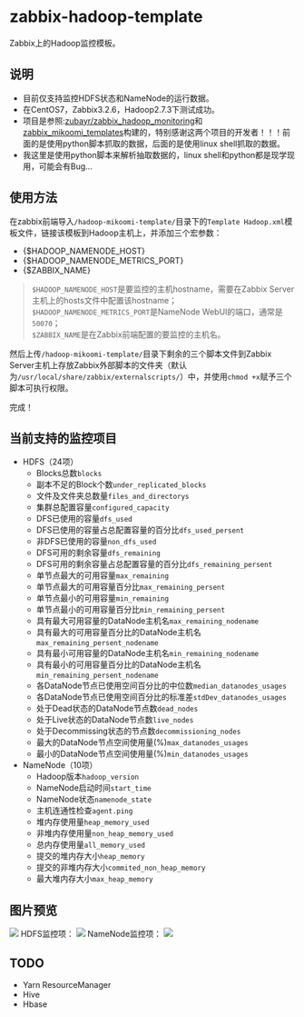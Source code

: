 # zabbix-hadoop-template
Zabbix上的Hadoop监控模板。

## 说明 ##
- 目前仅支持监控HDFS状态和NameNode的运行数据。
- 在CentOS7，Zabbix3.2.6，Hadoop2.7.3下测试成功。
- 项目是参照:[zubayr/zabbix_hadoop_monitoring](https://github.com/zubayr/zabbix_hadoop_monitoring)和[zabbix_mikoomi_templates](https://code.google.com/archive/p/mikoomi/)构建的，特别感谢这两个项目的开发者！！！前面的是使用python脚本抓取的数据，后面的是使用linux shell抓取的数据。
- 我这里是使用python脚本来解析抽取数据的，linux shell和python都是现学现用，可能会有Bug...

## 使用方法 ##
在zabbix前端导入`/hadoop-mikoomi-template/`目录下的`Template Hadoop.xml`模板文件，链接该模板到Hadoop主机上，并添加三个宏参数：
- {$HADOOP_NAMENODE_HOST}
- {$HADOOP_NAMENODE_METRICS_PORT}
- {$ZABBIX_NAME}

> `$HADOOP_NAMENODE_HOST`是要监控的主机hostname，需要在Zabbix Server主机上的hosts文件中配置该hostname；  
> `$HADOOP_NAMENODE_METRICS_PORT`是NameNode WebUI的端口，通常是`50070`；  
> `$ZABBIX_NAME`是在Zabbix前端配置的要监控的主机名。

然后上传`/hadoop-mikoomi-template/`目录下剩余的三个脚本文件到Zabbix Server主机上存放Zabbix外部脚本的文件夹（默认为`/usr/local/share/zabbix/externalscripts/`）中，并使用`chmod +x`赋予三个脚本可执行权限。

完成！

## 当前支持的监控项目 ##
- HDFS（24项）
  - Blocks总数`blocks`
  - 副本不足的Block个数`under_replicated_blocks`
  - 文件及文件夹总数量`files_and_directorys`
  - 集群总配置容量`configured_capacity`
  - DFS已使用的容量`dfs_used`
  - DFS已使用的容量占总配置容量的百分比`dfs_used_persent`
  - 非DFS已使用的容量`non_dfs_used`
  - DFS可用的剩余容量`dfs_remaining`
  - DFS可用的剩余容量占总配置容量的百分比`dfs_remaining_persent`
  - 单节点最大的可用容量`max_remaining`
  - 单节点最大的可用容量百分比`max_remaining_persent`
  - 单节点最小的可用容量`min_remaining`
  - 单节点最小的可用容量百分比`min_remaining_persent`
  - 具有最大可用容量的DataNode主机名`max_remaining_nodename`
  - 具有最大的可用容量百分比的DataNode主机名`max_remaining_persent_nodename`
  - 具有最小可用容量的DataNode主机名`min_remaining_nodename`
  - 具有最小的可用容量百分比的DataNode主机名`min_remaining_persent_nodename`
  - 各DataNode节点已使用空间百分比的中位数`median_datanodes_usages`
  - 各DataNode节点已使用空间百分比的标准差`stdDev_datanodes_usages`
  - 处于Dead状态的DataNode节点数`dead_nodes`
  - 处于Live状态的DataNode节点数`live_nodes`
  - 处于Decommissing状态的节点数`decommissioning_nodes`
  - 最大的DataNode节点空间使用量(%)`max_datanodes_usages`
  - 最小的DataNode节点空间使用量(%)`min_datanodes_usages`
- NameNode（10项）
  - Hadoop版本`hadoop_version`
  - NameNode启动时间`start_time`
  - NameNode状态`namenode_state`
  - 主机连通性检查`agent.ping`
  - 堆内存使用量`heap_memory_used`
  - 非堆内存使用量`non_heap_memory_used`
  - 总内存使用量`all_memory_used`
  - 提交的堆内存大小`heap_memory`
  - 提交的非堆内存大小`commited_non_heap_memory`
  - 最大堆内存大小`max_heap_memory`

## 图片预览 ##
![](http://or0h1cjna.bkt.clouddn.com/git/zabbix-template/zabbix1.png)
HDFS监控项：
![](http://or0h1cjna.bkt.clouddn.com/git/zabbix-template/zabbix2.png)
NameNode监控项：
![](http://or0h1cjna.bkt.clouddn.com/git/zabbix-template/zabbix3.png)

## TODO ##
- Yarn ResourceManager
- Hive
- Hbase